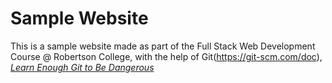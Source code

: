 # Sample Website

This is a sample website made as part of the Full Stack Web Development Course @ Robertson College, 
with the help of Git(https://git-scm.com/doc), [*Learn Enough Git to Be Dangerous*](https://www.learnenough.com/git-tutorial) 

